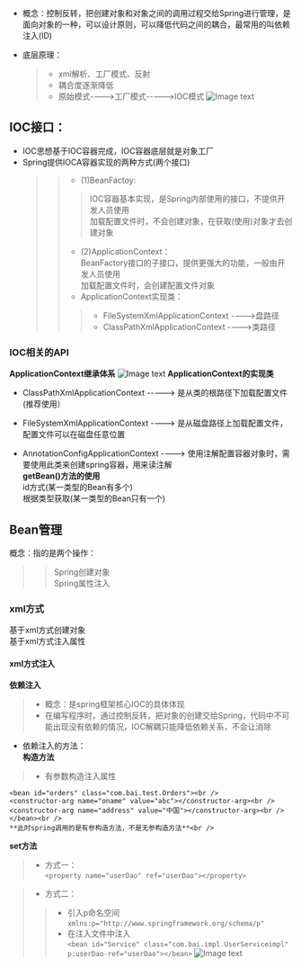 - 概念：控制反转，把创建对象和对象之间的调用过程交给Spring进行管理，是面向对象的一种，可以设计原则，可以降低代码之间的耦合，最常用的叫依赖注入(ID)

- 底层原理：
     >- xml解析、工厂模式、反射<br /> 
     >- 耦合度逐渐降低<br />
     >- 原始模式---->工厂模式----->IOC模式
![Image text](https://gitee.com/songhe1122/java-framework/raw/master/%E5%9B%BE%E7%89%87/1655805598765-6012cb90-244b-4199-ad0d-fbde6be57123.png)
## IOC接口：<br />
- IOC思想基于IOC容器完成，IOC容器底层就是对象工厂<br /> 
- Spring提供IOCA容器实现的两种方式(两个接口)<br /> 
   >>- (1)BeanFactoy:<br />
     >>>IOC容器基本实现，是Spring内部使用的接口，不提供开发人员使用<br /> 
        加载配置文件时，不会创建对象，在获取(使用)对象才去创建对象<br />     
   >>- (2)ApplicationContext：<br/>
        BeanFactory接口的子接口，提供更强大的功能，一般由开发人员使用<br /> 
        加载配置文件时，会创建配置文件对象<br />
   >>- ApplicationContext实现类：<br />
   >>>- FileSystemXmlApplicationContext ---->盘路径<br /> 
   >>>- ClassPathXmlApplicationContext  ---->类路径

### IOC相关的API
**ApplicationContext继承体系**
![Image text](https://gitee.com/songhe1122/java-framework/raw/master/%E5%9B%BE%E7%89%87/1655348011387-a37229e4-9a26-4a6b-bd3b-90789738b063.png)
**ApplicationContext的实现类**
 - ClassPathXmlApplicationContext   -----> 是从类的根路径下加载配置文件(推荐使用）<br />
 - FileSystemXmlApplicationContext   ---->  是从磁盘路径上加载配置文件，配置文件可以在磁盘任意位置<br />
 
 - AnnotationConfigApplicationContext  ---->  使用注解配置容器对象时，需要使用此类来创建spring容器，用来读注解<br />
**getBean()方法的使用<br />**
  id方式(某一类型的Bean有多个)<br />
  根据类型获取(某一类型的Bean只有一个)<br />
## Bean管理
概念：指的是两个操作：<br />
>> Spring创建对象<br /> 
>> Spring属性注入<br />
### xml方式
基于xml方式创建对象<br />
基于xml方式注入属性<br />
#### xml方式注入
**依赖注入**
>- 概念：是spring框架核心IOC的具体体现<br /> 
>- 在编写程序时，通过控制反转，把对象的创建交给Spring，代码中不可能出现没有依赖的情况，IOC解耦只能降低依赖关系，不会让消除

- 依赖注入的方法：<br /> 
**构造方法**<br />
>- 有参数构造注入属性<br />
```
<bean id="orders" class="com.bai.test.Orders"><br /> 
<constructor-arg name="oname" value="abc"></constructor-arg><br /> 
<constructor-arg name="address" value="中国"></constructor-arg><br /></bean><br />
**此时spring调用的是有参构造方法，不是无参构造方法**<br />
```
**set方法**<br /> 
>- 方式一：<br /> 
```<property name="userDao" ref="userDao"></property>```
    
>- 方式二：<br /> 
>>- 引入p命名空间<br />
```xmlns:p="http://www.springframework.org/schema/p"```
>>- 在注入文件中注入<br />
```<bean id="Service" class="com.bai.impl.UserServiceimpl" p:userDao-ref="userDao"></bean>```
![Image text](https://gitee.com/songhe1122/java-framework/raw/master/%E5%9B%BE%E7%89%87/1655347914646-270c2797-e742-496f-8ff2-f9a1aea7c57c.png)